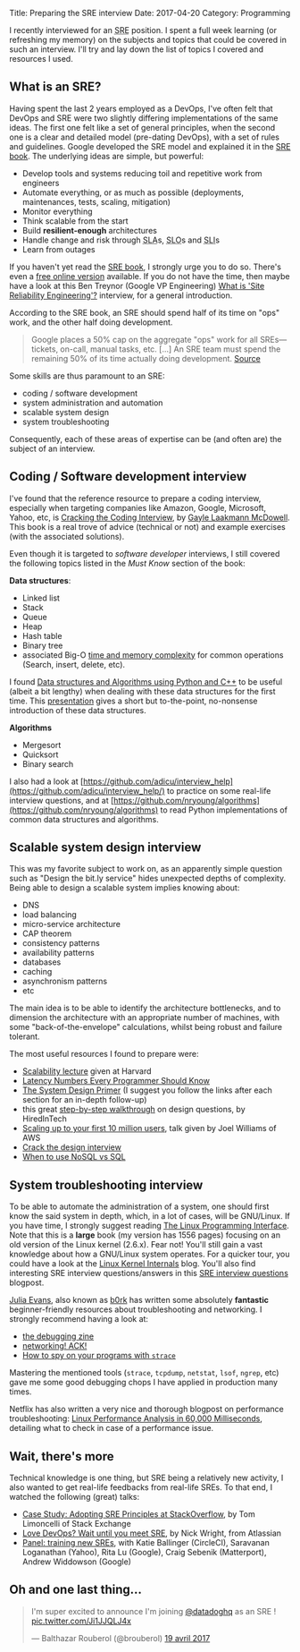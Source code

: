 Title: Preparing the SRE interview
Date: 2017-04-20
Category: Programming

I recently interviewed for an <abbr title="Site Reliability Engineer">SRE</abbr> position. I spent a full week learning (or refreshing my memory) on the subjects and topics that could be covered in such an interview. I'll try and lay down the list of topics I covered and resources I used.

## What is an SRE?

Having spent the last 2 years employed as a DevOps, I've often felt that DevOps and SRE were two slightly differing implementations of the same ideas. The first one felt like a set of general principles, when the second one is a clear and detailed model (pre-dating DevOps), with a set of rules and guidelines. Google developed the SRE model and explained it in the [SRE book][srebook]. The underlying ideas are simple, but powerful:

* Develop tools and systems reducing toil and repetitive work from engineers
* Automate everything, or as much as possible (deployments, maintenances, tests, scaling, mitigation)
* Monitor everything
* Think scalable from the start
* Build **resilient-enough** architectures
* Handle change and risk through <abbr title="Service Level Agreement">SLA</abbr>s, <abbr title="Service Level Objective">SLO</abbr>s and <abbr title="Service Level Indicator">SLI</abbr>s
* Learn from outages

If you haven't yet read the [SRE book][srebook], I strongly urge you to do so. There's even a [free online version](https://landing.google.com/sre/book/index.html) available. If you do not have the time, then maybe have a look at this Ben Treynor (Google VP Engineering) [What is 'Site Reliability Engineering'?](https://landing.google.com/sre/interview/ben-treynor.html) interview, for a general introduction.

According to the SRE book, an SRE should spend half of its time on "ops" work, and the other half doing development.

>  Google places a 50% cap on the aggregate "ops" work for all SREs—tickets, on-call, manual tasks, etc. [...] An SRE team must spend the remaining 50% of its time actually doing development.
[Source](https://landing.google.com/sre/book/chapters/introduction.html)

Some skills are thus paramount to an SRE:

* coding / software development
* system administration and automation
* scalable system design
* system troubleshooting

Consequently, each of these areas of expertise can be (and often are) the subject of an interview.

## Coding / Software development interview

I've found that the reference resource to prepare a coding interview, especially when targeting companies like Amazon, Google, Microsoft, Yahoo, etc, is [Cracking the Coding Interview][ctci], by [Gayle Laakmann McDowell][ctci_by]. This book is a real trove of advice (technical or not) and example exercises (with the associated solutions).

Even though it is targeted to *software developer* interviews, I still covered the following topics listed in the *Must Know* section of the book:

**Data structures**:

* Linked list
* Stack
* Queue
* Heap
* Hash table
* Binary tree
* associated Big-O [time and memory complexity](http://bigocheatsheet.com/) for common operations (Search, insert, delete, etc).

I found [Data structures and Algorithms using Python and C++][dataalgo] to be useful (albeit a bit lengthy) when dealing with these data structures for the first time. This [presentation](http://www.columbia.edu/~jxz2101/#) gives a short but to-the-point, no-nonsense introduction of these data structures.

**Algorithms**

* Mergesort
* Quicksort
* Binary search

I also had a look at [https://github.com/adicu/interview_help](https://github.com/adicu/interview_help/) to practice on some real-life interview questions, and at [https://github.com/nryoung/algorithms](https://github.com/nryoung/algorithms) to read Python implementations of common data structures and algorithms.

## Scalable system design interview

This was my favorite subject to work on, as an apparently simple question such as "Design the bit.ly service" hides unexpected depths of complexity. Being able to design a scalable system implies knowing about:

* DNS
* load balancing
* micro-service architecture
* CAP theorem
* consistency patterns
* availability patterns
* databases
* caching
* asynchronism patterns
* etc

The main idea is to be able to identify the architecture bottlenecks, and to dimension the architecture with an appropriate number of machines, with some "back-of-the-envelope" calculations, whilst being robust and failure tolerant.

The most useful resources I found to prepare were:

* [Scalability lecture](https://www.youtube.com/watch?v=-W9F__D3oY4) given at Harvard
* [Latency Numbers Every Programmer Should Know](http://norvig.com/21-days.html#answers)
* [The System Design Primer](https://github.com/donnemartin/system-design-primer) (I suggest you follow the links after each section for an in-depth follow-up)
* this great [step-by-step walkthrough](https://www.hiredintech.com/classrooms/system-design/lesson/52) on design questions, by HiredInTech
* [Scaling up to your first 10 million users](https://www.youtube.com/watch?v=vg5onp8TU6Q), talk given by Joel Williams of AWS
* [Crack the design interview](http://www.puncsky.com/blog/2016/02/14/crack-the-system-design-interview/)
* [When to use NoSQL vs SQL](https://docs.microsoft.com/en-us/azure/architecture/guide/technology-choices/data-store-overview)


## System troubleshooting interview

To be able to automate the administration of a system, one should first know the said system in depth, which, in a lot of cases, will be GNU/Linux. If you have time, I strongly suggest reading [The Linux Programming Interface][tlpi]. Note that this is a **large** book (my version has 1556 pages) focusing on an old version of the Linux kernel (2.6.x). Fear not! You'll still gain a vast knowledge about how a GNU/Linux system operates. For a quicker tour, you could have a look at the [Linux Kernel Internals][linuxtour] blog. You'll also find interesting SRE interview questions/answers in this [SRE interview questions](https://syedali.net/engineer-interview-questions/) blogpost.

[Julia Evans](https://jvns.ca/), also known as [b0rk](https://twitter.com/b0rk) has written some absolutely **fantastic** beginner-friendly resources about troubleshooting and networking.
I strongly recommend having a look at:

* [the debugging zine](http://jvns.ca/debugging-zine.pdf)
* [networking! ACK!](https://jvns.ca/networking-zine.pdf)
* [How to spy on your programs with `strace`](http://jvns.ca/strace-zine-v2.pdf)

Mastering the mentioned tools (`strace`, `tcpdump`, `netstat`, `lsof`, `ngrep`, etc) gave me some good debugging chops I have applied in production many times.

Netflix has also written a very nice and thorough blogpost on performance troubleshooting: [Linux Performance Analysis in 60,000 Milliseconds](http://techblog.netflix.com/2015/11/linux-performance-analysis-in-60s.html), detailing what to check in case of a performance issue.

## Wait, there's more

Technical knowledge is one thing, but SRE being a relatively new activity, I also wanted to get real-life feedbacks from real-life SREs. To that end, I watched the following (great) talks:

* [Case Study: Adopting SRE Principles at StackOverflow](https://www.usenix.org/conference/srecon15/program/presentation/limoncelli), by Tom Limoncelli of Stack Exchange
* [Love DevOps? Wait until you meet SRE](https://www.youtube.com/watch?v=fsTpRx8Pt-k), by Nick Wright, from Atlassian
* [Panel: training new SREs](https://www.usenix.org/conference/srecon17americas/program/presentation/training-new-sres), with Katie Ballinger (CircleCI), Saravanan Loganathan (Yahoo), Rita Lu (Google), Craig Sebenik (Matterport), Andrew Widdowson (Google)

## Oh and one last thing...

<blockquote class="twitter-tweet" data-lang="fr"><p lang="en" dir="ltr">I&#39;m super excited to announce I&#39;m joining <a href="https://twitter.com/datadoghq">@datadoghq</a> as an SRE ! <a href="https://t.co/Ji1JJQLJ4x">pic.twitter.com/Ji1JJQLJ4x</a></p>&mdash; Balthazar Rouberol (@brouberol) <a href="https://twitter.com/brouberol/status/854620051307196417">19 avril 2017</a></blockquote>
<script async src="https://platform.twitter.com/widgets.js" charset="utf-8"></script>

[srebook]: https://landing.google.com/sre/book.html
[ctci]: https://www.amazon.com/Cracking-Coding-Interview-Programming-Questions/dp/0984782850/ref=sr_1_1?ie=UTF8&qid=1492689425&sr=8-1&keywords=cracking+the+coding+interview
[ctci_by]: https://www.amazon.com/Gayle-Laakmann-McDowell/e/B004BI1ZUQ/ref=dp_byline_cont_book_1
[dataalgo]: https://www.amazon.com/Data-Structures-Algorithms-Using-Python/dp/1590282337
[tlpi]: https://www.amazon.com/Linux-Programming-Interface-System-Handbook/dp/1593272200/ref=sr_1_1?ie=UTF8&qid=1492692882&sr=8-1&keywords=linux+programming+interface
[linuxtour]: http://learnlinuxconcepts.blogspot.fr/2014/10/this-blog-is-to-help-those-students-and.html